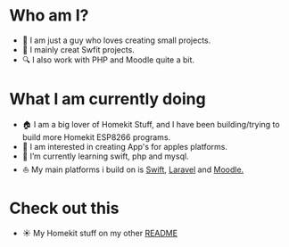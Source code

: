 # Who am I?

- 👋 I am just a guy who loves creating small projects.
- 🍏 I mainly creat Swfit projects.
- 🔍 I also work with PHP and Moodle quite a bit.

# What I am currently doing

- 🏠 I am a big lover of Homekit Stuff, and I have been building/trying to build more Homekit ESP8266 programs.
- 👀 I am interested in creating App's for apples platforms.
- 🌱 I’m currently learning swift, php and mysql.
- ⛵️ My main platforms i build on is [Swift](https://www.swift.org), [Laravel](https://laravel.com) and [Moodle.](https://www.swift.org)

# Check out this

- ☀️ My Homekit stuff on my other [README](https://github.com/Frostist/Will-s-Homekit-Stuff)

<!---
Frostist/Frostist is a ✨ special ✨ repository because its `README.md` (this file) appears on your GitHub profile.
You can click the Preview link to take a look at your changes.
--->
